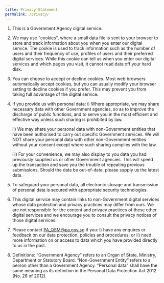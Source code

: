 ```yaml
---
title: Privacy Statement
permalink: /privacy/
---
```


1.	This is a Government Agency digital service.

2.	We may use "cookies", where a small data file is sent to your browser to store and track information about you when you enter our digital service. The cookie is used to track information such as the number of users and their frequency of use, profiles of users and their preferred digital services. While this cookie can tell us when you enter our digital services and which pages you visit, it cannot read data off your hard disk.

3.	You can choose to accept or decline cookies. Most web browsers automatically accept cookies, but you can usually modify your browser setting to decline cookies if you prefer. This may prevent you from taking full advantage of the digital service.
 	 	 
4.	If you provide us with personal data:
    i)	Where appropriate, we may share necessary data with other Government agencies, so as to improve the discharge of public functions, and to serve you in the most efficient and effective way unless such sharing is prohibited by law.

    ii)	We may share your personal data with non-Government entities that have been authorised to carry out specific Government services. We will NOT share your personal data with other non-Government entities without your consent except where such sharing complies with the law.

    iii)	For your convenience, we may also display to you data you had previously supplied us or other Government agencies.  This will speed up the transaction and save you the trouble of repeating previous submissions. Should the data be out-of-date, please supply us the latest data.
 
5.	To safeguard your personal data, all electronic storage and transmission of personal data is secured with appropriate security technologies.

6.	This digital service may contain links to non-Government digital services whose data protection and privacy practices may differ from ours.  We are not responsible for the content and privacy practices of these other digital services and we encourage you to consult the privacy notices of those digital services.

7.	Please contact PA_QSM@pa.gov.sg if you:
    i)	have any enquires or feedback on our data protection, policies and procedures; or
    ii)	need more information on or access to data which you have provided directly to us in the past.

8.	Definitions:
“Government Agency” refers to an Organ of State, Ministry, Department or Statutory Board.
“Non-Government Entity” refers to a person other than a Government Agency.
“Personal data” shall have the same meaning as its definition in the Personal Data Protection Act 2012 (No. 26 of 2012). 
